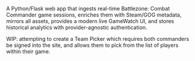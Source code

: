 A Python/Flask web app that ingests real-time Battlezone: Combat Commander game sessions, enriches them with Steam/GOG metadata, mirrors all assets, provides a modern live GameWatch UI, and stores historical analytics with provider-agnostic authentication.

WIP: attempting to create a Team Picker which requires both commanders be signed into the site, and allows them to pick from the list of players within their game. 
